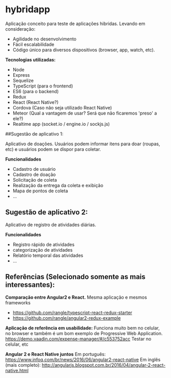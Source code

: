 # hybridapp

Aplicação conceito para teste de aplicações hibridas.
Levando em consideração:

* Agilidade no desenvolvimento
* Fácil escalabilidade
* Código único para diversos dispositivos (browser, app, watch, etc).

**Tecnologias utilizadas:**

* Node
* Express
* Sequelize
* TypeScript (para o frontend)
* ES6 (para o backend)
* Redux
* React (React Native?)
* Cordova (Caso não seja utilizado React Native)
* Meteor (Qual a vantagem de usar? Será que não ficaremos 'preso' a ele?)
* Realtime app (socket.io / engine.io / sockjs.js)

##Sugestão de aplicativo 1:

Aplicativo de doações. Usuários podem informar itens para doar (roupas, etc)
e usuários podem se dispor para coletar.

**Funcionalidades**

* Cadastro de usuário
* Cadastro de doação
* Solicitação de coleta
* Realização da entrega da coleta e exibição
* Mapa de pontos de coleta
* ...

## Sugestão de aplicativo 2:

Aplicativo de registro de atividades diárias.

**Funcionalidades**

* Registro rápido de atividades
* categorização de atividades
* Relatório temporal das atividades
* ...

## Referências (Selecionado somente as mais interessantes):

**Comparação entre Angular2 e React.**
Mesma aplicação e mesmos frameworks
* https://github.com/rangle/typescript-react-redux-starter
* https://github.com/rangle/angular2-redux-example

**Aplicação de referência em usabilidade:**
Funciona muito bem no celular, no browser e também é um bom exemplo de
Progressive Web Application.
https://demo.vaadin.com/expense-manager/#/c553752acc
Testar no celular, etc

**Angular 2 e React Native juntos**
Em português: https://www.infoq.com/br/news/2016/06/angular2-react-native
Em inglês (mais completo): http://angularjs.blogspot.com.br/2016/04/angular-2-react-native.html
